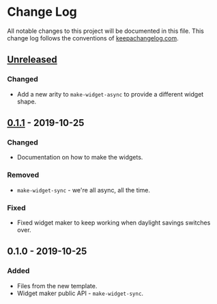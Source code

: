 # Change Log
All notable changes to this project will be documented in this file. This change log follows the conventions of [keepachangelog.com](http://keepachangelog.com/).

## [Unreleased]
### Changed
- Add a new arity to `make-widget-async` to provide a different widget shape.

## [0.1.1] - 2019-10-25
### Changed
- Documentation on how to make the widgets.

### Removed
- `make-widget-sync` - we're all async, all the time.

### Fixed
- Fixed widget maker to keep working when daylight savings switches over.

## 0.1.0 - 2019-10-25
### Added
- Files from the new template.
- Widget maker public API - `make-widget-sync`.

[Unreleased]: https://github.com/your-name/ygvkn/compare/0.1.1...HEAD
[0.1.1]: https://github.com/your-name/ygvkn/compare/0.1.0...0.1.1
